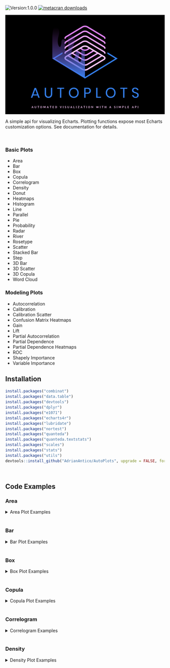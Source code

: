 ![Version:1.0.0](https://img.shields.io/static/v1?label=Version&message=1.0.0&color=blue&?style=plastic)
[![metacran downloads](https://cranlogs.r-pkg.org/badges/last-week/AutoPlots)](https://cran.r-project.org/package=AutoPlots)


<img src="https://raw.githubusercontent.com/AdrianAntico/AutoPlots/master/inst/Logo2.PNG" align="center" width="800" />

<br> 

A simple api for visualizing Echarts. Plotting functions expose most Echarts customization options. See documentation for details.

<br> 

### Basic Plots
- Area
- Bar
- Box
- Copula
- Correlogram
- Density
- Donut
- Heatmaps
- Histogram
- Line
- Parallel
- Pie
- Probability
- Radar
- River
- Rosetype
- Scatter
- Stacked Bar
- Step
- 3D Bar
- 3D Scatter
- 3D Copula
- Word Cloud

### Modeling Plots
- Autocorrelation
- Calibration
- Calibration Scatter
- Confusion Matrix Heatmaps
- Gain
- Lift
- Partial Autocorrelation
- Partial Dependence
- Partial Dependence Heatmaps
- ROC
- Shapely Importance
- Variable Importance



## Installation

```r
install.packages("combinat")
install.packages("data.table")
install.packages("devtools")
install.packages("dplyr")
install.packages("e1071")
install.packages("echarts4r")
install.packages("lubridate")
install.packages("nortest")
install.packages("quanteda")
install.packages("quanteda.textstats")
install.packages("scales")
install.packages("stats")
install.packages("utils")
devtools::install_github("AdrianAntico/AutoPlots", upgrade = FALSE, force = TRUE)
```

<br>

## Code Examples


### Area

<details><summary>Area Plot Examples</summary>

```r
# Create fake data
data <- AutoPlots::FakeDataGenerator(N = 1000)
data <- data[, .(
  IndepVar = mean(Independent_Variable8)
), by = c("DateTime")]

# Build plot
AutoPlots::Area(
  dt = data,
  XVar = "DateTime",
  YVar = "IndepVar",
  areaStyle.color = c("#80AAFF","#BDD5FF","#CFCFCF"),
  areaStyle.opacity = c(0.9,0.4,0.05),
  legend.show = FALSE)
```

<br>

<img src="https://raw.githubusercontent.com/AdrianAntico/AutoPlots/master/inst/AreaPlot.PNG" align="center" width="800" />

<br>

```r
# Create fake data
data <- AutoPlots::FakeDataGenerator(N = 1000)
data <- data[, .(
  IndepVar = mean(Independent_Variable8)
), by = c("DateTime", "Factor_1")]

# Build plot
ch <- as.character(sort(unique(data$Factor_1)))
plot_list <- lapply(ch, function(x) {
  AutoPlots::Area(
    dt = data[Factor_1 == x],
    XVar = "DateTime",
    YVar = "IndepVar",
    Height = "300px",
    title.text = paste0("Factor_1: ", x),
    areaStyle.color = c("#80AAFF","#BDD5FF","#CFCFCF"),
    areaStyle.opacity = c(0.9,0.4,0.05),
    legend.show = FALSE)
})

AutoPlots::display_plots_grid(
  plot_list,
  cols = 2
)
```

<br>

<img src="https://raw.githubusercontent.com/AdrianAntico/AutoPlots/master/inst/AreaPlot_grid.PNG" align="center" width="800" />

</details>

<br>


### Bar

<details><summary>Bar Plot Examples</summary>

```r
# Create fake data
data <- AutoPlots::FakeDataGenerator(N = 1000)
data <- data[, .(
  IndepVar = mean(Independent_Variable8)
), by = c("DateTime")]

# Build plot
AutoPlots::Bar(
  dt = data,
  XVar = "DateTime",
  YVar = "IndepVar",
  backgroundStyle.color = c("#80AAFF","#BDD5FF","#CFCFCF"),
  backgroundStyle.opacity = c(0.9,0.4,0.05),
  legend.show = FALSE)
```

<br>

<img src="https://raw.githubusercontent.com/AdrianAntico/AutoPlots/master/inst/BarPlot.PNG" align="center" width="800" />

<br>

```r
# Create fake data
data <- AutoPlots::FakeDataGenerator(N = 1000)
data <- data[, .(
  IndepVar = mean(Independent_Variable8)
), by = c("DateTime", "Factor_1")]

# Build plot
ch <- as.character(sort(unique(data$Factor_1)))
plot_list <- lapply(ch, function(x) {
  AutoPlots::Bar(
    dt = data[Factor_1 == x],
    XVar = "DateTime",
    YVar = "IndepVar",
    Height = "300px",
    title.text = paste0("Factor_1: ", x),
    backgroundStyle.color = c("#80AAFF","#BDD5FF","#CFCFCF"),
    backgroundStyle.opacity = c(0.9,0.4,0.05),
    legend.show = FALSE)
})

AutoPlots::display_plots_grid(
  plot_list,
  cols = 2
)

```

<br>

<img src="https://raw.githubusercontent.com/AdrianAntico/AutoPlots/master/inst/BarPlot_grid.PNG" align="center" width="800" />

<br>


</details>

<br>


### Box

<details><summary>Box Plot Examples</summary>

```r
# Create fake data
data <- AutoPlots::FakeDataGenerator(N = 1000)
data[1, Independent_Variable8 := 0.6]
data[2, Independent_Variable8 := 0.7]
data[3, Independent_Variable8 := 0.8]
data[4, Independent_Variable8 := 0.9]

# Build plot
AutoPlots::Box(
  dt = data,
  XVar = "Factor_1",
  YVar = "Independent_Variable8",
  yAxis.title = "IndepVar",
  itemStyle.color = c("red","#BDD5FF","blue"),
  itemStyle.opacity = c(0.9,0.4,0.05),
  legend.show = FALSE)
```

<br>

<img src="https://raw.githubusercontent.com/AdrianAntico/AutoPlots/master/inst/BoxPlot.PNG" align="center" width="800" />

<br>

```r
# Create fake data
data <- AutoPlots::FakeDataGenerator(N = 1000)
data[1, Independent_Variable8 := 0.6]
data[2, Independent_Variable8 := 0.7]
data[3, Independent_Variable8 := 0.8]
data[4, Independent_Variable8 := 0.9]

# Build plot
ch <- c("Factor_1", "Factor_2")
plot_list <- lapply(ch, function(x) {
  AutoPlots::Box(
    dt = data,
    XVar = x,
    YVar = "Independent_Variable8",
    Height = "300px",
    title.text = paste0("Factor_1: ", x),
    itemStyle.color = c("red","#BDD5FF","blue"),
    itemStyle.opacity = c(0.9,0.4,0.05),
    legend.show = FALSE)
})

AutoPlots::display_plots_grid(
  plot_list,
  cols = 1
)

```

<br>

<img src="https://raw.githubusercontent.com/AdrianAntico/AutoPlots/master/inst/BoxPlot_grid.PNG" align="center" width="800" />

<br>


</details>

<br>


### Copula

<details><summary>Copula Plot Examples</summary>

```r
# Create correlated data
n   <- 1000        # rows
p   <- 4           # number of variables
rho <- 0.8         # correlation between neighbors (AR(1))
mu  <- c(50, 100, 0, 10)     # means (length p)
sds <- c(10, 5, 3, 1)        # standard deviations (length p)
Sigma_cor <- outer(1:p, 1:p, \(i, j) rho^abs(i - j))   # AR(1) correlation matrix
L <- chol(Sigma_cor)                                   # Cholesky factor (upper-tri)
Z <- matrix(rnorm(n * p), nrow = n, ncol = p)          # iid N(0,1)
X_cor <- Z %*% L                                       # correlated, unit variance
X <- X_cor %*% diag(sds)                               # set std devs
X <- sweep(X, 2, mu, `+`)                              # set means
dt <- data.table::as.data.table(X)
data.table::setnames(dt, paste0("x", seq_len(p)))

# Build plot
p1 <- AutoPlots::Copula(
  dt = dt,
  XVar = "x1",
  YVar = "x2",
  legend.show = FALSE
)
```

<br>

<img src="https://raw.githubusercontent.com/AdrianAntico/AutoPlots/master/inst/CopulaPlot.PNG" align="center" width="800" />

<br>

```r
# Create correlated data
n   <- 1000        # rows
p   <- 4           # number of variables
rho <- 0.8         # correlation between neighbors (AR(1))
mu  <- c(50, 100, 0, 10)     # means (length p)
sds <- c(10, 5, 3, 1)        # standard deviations (length p)
Sigma_cor <- outer(1:p, 1:p, \(i, j) rho^abs(i - j))   # AR(1) correlation matrix
L <- chol(Sigma_cor)                                   # Cholesky factor (upper-tri)
Z <- matrix(rnorm(n * p), nrow = n, ncol = p)          # iid N(0,1)
X_cor <- Z %*% L                                       # correlated, unit variance
X <- X_cor %*% diag(sds)                               # set std devs
X <- sweep(X, 2, mu, `+`)                              # set means
dt <- data.table::as.data.table(X)
data.table::setnames(dt, paste0("x", seq_len(p)))

# Build plot
p1 <- AutoPlots::Copula(
  dt = dt,
  XVar = "x1",
  YVar = "x2",
  title.text = "x1 vs. x2",
  legend.show = FALSE
)

# Build plot
p2 <- AutoPlots::Copula(
  dt = dt,
  XVar = "x1",
  YVar = "x3",
  title.text = "x1 vs. x3",
  legend.show = FALSE
)

# Build plot
p3 <- AutoPlots::Copula(
  dt = dt,
  XVar = "x2",
  YVar = "x3",
  title.text = "x2 vs. x3",
  legend.show = FALSE
)

# Build plot
p4 <- AutoPlots::Copula(
  dt = dt,
  XVar = "x3",
  YVar = "x4",
  title.text = "x3 vs. x4",
  legend.show = FALSE
)

AutoPlots::display_plots_grid(
  list(p1,p2,p3,p4),
  cols = 2
)
```

<br>

<img src="https://raw.githubusercontent.com/AdrianAntico/AutoPlots/master/inst/CopulaPlot_grid.PNG" align="center" width="800" />

<br>


</details>

<br>



### Correlogram

<details><summary>Correlogram Examples</summary>

```r
n   <- 1000        # rows
p   <- 4           # number of variables
rho <- 0.8         # correlation between neighbors (AR(1))
mu  <- c(50, 100, 0, 10)     # means (length p)
sds <- c(10, 5, 3, 1)        # standard deviations (length p)
Sigma_cor <- outer(1:p, 1:p, \(i, j) rho^abs(i - j))   # AR(1) correlation matrix
L <- chol(Sigma_cor)                                   # Cholesky factor (upper-tri)
Z <- matrix(rnorm(n * p), nrow = n, ncol = p)          # iid N(0,1)
X_cor <- Z %*% L                                       # correlated, unit variance
X <- X_cor %*% diag(sds)                               # set std devs
X <- sweep(X, 2, mu, `+`)                              # set means
dt <- data.table::as.data.table(X)
data.table::setnames(dt, paste0("x", seq_len(p)))

# Build Plot
AutoPlots::CorrMatrix(
  dt = dt,
  PreAgg = FALSE,
  Method = "Spearman",
  CorrVars = c("x1","x2","x3","x4"),
  ShowLabels = T,
  title.text = "Spearman Correlation"
)
```

<br>

<img src="https://raw.githubusercontent.com/AdrianAntico/AutoPlots/master/inst/CorrelogramPlot.PNG" align="center" width="800" />

<br>

```r
n   <- 1000        # rows
p   <- 4           # number of variables
rho <- 0.8         # correlation between neighbors (AR(1))
mu  <- c(50, 100, 0, 10)     # means (length p)
sds <- c(10, 5, 3, 1)        # standard deviations (length p)
Sigma_cor <- outer(1:p, 1:p, \(i, j) rho^abs(i - j))   # AR(1) correlation matrix
L <- chol(Sigma_cor)                                   # Cholesky factor (upper-tri)
Z <- matrix(rnorm(n * p), nrow = n, ncol = p)          # iid N(0,1)
X_cor <- Z %*% L                                       # correlated, unit variance
X <- X_cor %*% diag(sds)                               # set std devs
X <- sweep(X, 2, mu, `+`)                              # set means
dt <- data.table::as.data.table(X)
data.table::setnames(dt, paste0("x", seq_len(p)))

# Build Plot
p1 <- AutoPlots::CorrMatrix(
  dt = dt,
  PreAgg = FALSE,
  Method = "Spearman",
  CorrVars = c("x1","x2","x3","x4"),
  ShowLabels = T,
  title.text = "Spearman Correlation"
)

p2 <- AutoPlots::CorrMatrix(
  dt = dt,
  PreAgg = FALSE,
  Method = "Pearson",
  CorrVars = c("x1","x2","x3","x4"),
  ShowLabels = T,
  title.text = "Pearson Correlation"
)

p3 <- AutoPlots::CorrMatrix(
  dt = dt,
  PreAgg = FALSE,
  Method = "Kendall",
  CorrVars = c("x1","x2","x3","x4"),
  ShowLabels = T,
  title.text = "Kendall's Tau Correlation"
)

AutoPlots::display_plots_grid(
  list(p1,p2,p3),
  cols = 2
)
```

<br>

<img src="https://raw.githubusercontent.com/AdrianAntico/AutoPlots/master/inst/CorrelogramPlot_grid.PNG" align="center" width="800" />

<br>


</details>

<br>



### Density

<details><summary>Density Plot Examples</summary>

```r
# Create fake data
data <- data.table::data.table(IndepVar = rnorm(1000, mean = 0, sd = 1))

# Build plot
AutoPlots::Density(
  dt = data,
  XVar = "IndepVar",
  areaStyle.color = c("#697AFF","#A1ADFF","#D9DEFF"),
  areaStyle.opacity = c(0.9,0.4,0.05),
  legend.show = FALSE
)
```

<br>

<img src="https://raw.githubusercontent.com/AdrianAntico/AutoPlots/master/inst/Density.PNG" align="center" width="800" />

<br>

```r
# Create fake data
data <- data.table::data.table(IndepVar = rnorm(1000, mean = 5, sd = 2))
data[, IndepVar2 := rnorm(1000, mean = 10, sd = 5)]
data[, IndepVar3 := rnorm(1000, mean = 10, sd = 15)]
data[, IndepVar4 := rnorm(1000, mean = 10, sd = 20)]

# Build Plots
p1 <- AutoPlots::Density(
  dt = data,
  XVar = "IndepVar",
  title.text = "IndepVar",
  areaStyle.color = c("#697AFF","#A1ADFF","#D9DEFF"),
  areaStyle.opacity = c(0.9,0.4,0.05),
  legend.show = FALSE
)

p2 <- AutoPlots::Density(
  dt = data,
  XVar = "IndepVar2",
  title.text = "IndepVar2",
  areaStyle.color = c("#697AFF","#A1ADFF","#D9DEFF"),
  areaStyle.opacity = c(0.9,0.4,0.05),
  legend.show = FALSE
)

p3 <- AutoPlots::Density(
  dt = data,
  XVar = "IndepVar3",
  title.text = "IndepVar3",
  areaStyle.color = c("#697AFF","#A1ADFF","#D9DEFF"),
  areaStyle.opacity = c(0.9,0.4,0.05),
  legend.show = FALSE
)

p4 <- AutoPlots::Density(
  dt = data,
  XVar = "IndepVar4",
  title.text = "IndepVar4",
  areaStyle.color = c("#697AFF","#A1ADFF","#D9DEFF"),
  areaStyle.opacity = c(0.9,0.4,0.05),
  legend.show = FALSE
)

AutoPlots::display_plots_grid(
  list(p1,p2,p3,p4),
  cols = 2
)
```

<br>

<img src="https://raw.githubusercontent.com/AdrianAntico/AutoPlots/master/inst/Density_grid.PNG" align="center" width="800" />

<br>


</details>

<br>


